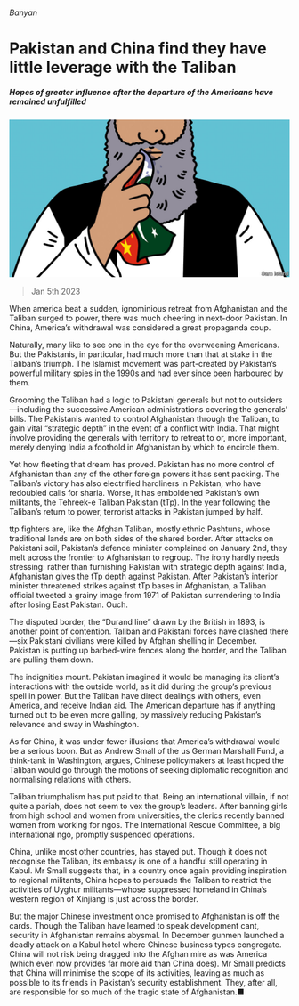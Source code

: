 ###### Banyan

# Pakistan and China find they have little leverage with the Taliban 

##### Hopes of greater influence after the departure of the Americans have remained unfulfilled 

![image](images/20230107_ASD001.jpg) 

> Jan 5th 2023 

When america beat a sudden, ignominious retreat from Afghanistan and the Taliban surged to power, there was much cheering in next-door Pakistan. In China, America’s withdrawal was considered a great propaganda coup.

Naturally, many like to see one in the eye for the overweening Americans. But the Pakistanis, in particular, had much more than that at stake in the Taliban’s triumph. The Islamist movement was part-created by Pakistan’s powerful military spies in the 1990s and had ever since been harboured by them.

Grooming the Taliban had a logic to Pakistani generals but not to outsiders—including the successive American administrations covering the generals’ bills. The Pakistanis wanted to control Afghanistan through the Taliban, to gain vital “strategic depth” in the event of a conflict with India. That might involve providing the generals with territory to retreat to or, more important, merely denying India a foothold in Afghanistan by which to encircle them. 

Yet how fleeting that dream has proved. Pakistan has no more control of Afghanistan than any of the other foreign powers it has sent packing. The Taliban’s victory has also electrified hardliners in Pakistan, who have redoubled calls for sharia. Worse, it has emboldened Pakistan’s own militants, the Tehreek-e Taliban Pakistan (tTp). In the year following the Taliban’s return to power, terrorist attacks in Pakistan jumped by half.

ttp fighters are, like the Afghan Taliban, mostly ethnic Pashtuns, whose traditional lands are on both sides of the shared border. After attacks on Pakistani soil, Pakistan’s defence minister complained on January 2nd, they melt across the frontier to Afghanistan to regroup. The irony hardly needs stressing: rather than furnishing Pakistan with strategic depth against India, Afghanistan gives the tTp depth against Pakistan. After Pakistan’s interior minister threatened strikes against tTp bases in Afghanistan, a Taliban official tweeted a grainy image from 1971 of Pakistan surrendering to India after losing East Pakistan. Ouch.

The disputed border, the “Durand line” drawn by the British in 1893, is another point of contention. Taliban and Pakistani forces have clashed there—six Pakistani civilians were killed by Afghan shelling in December. Pakistan is putting up barbed-wire fences along the border, and the Taliban are pulling them down.

The indignities mount. Pakistan imagined it would be managing its client’s interactions with the outside world, as it did during the group’s previous spell in power. But the Taliban have direct dealings with others, even America, and receive Indian aid. The American departure has if anything turned out to be even more galling, by massively reducing Pakistan’s relevance and sway in Washington.

As for China, it was under fewer illusions that America’s withdrawal would be a serious boon. But as Andrew Small of the us German Marshall Fund, a think-tank in Washington, argues, Chinese policymakers at least hoped the Taliban would go through the motions of seeking diplomatic recognition and normalising relations with others.

Taliban triumphalism has put paid to that. Being an international villain, if not quite a pariah, does not seem to vex the group’s leaders. After banning girls from high school and women from universities, the clerics recently banned women from working for ngos. The International Rescue Committee, a big international ngo, promptly suspended operations.

China, unlike most other countries, has stayed put. Though it does not recognise the Taliban, its embassy is one of a handful still operating in Kabul. Mr Small suggests that, in a country once again providing inspiration to regional militants, China hopes to persuade the Taliban to restrict the activities of Uyghur militants—whose suppressed homeland in China’s western region of Xinjiang is just across the border.

But the major Chinese investment once promised to Afghanistan is off the cards. Though the Taliban have learned to speak development cant, security in Afghanistan remains abysmal. In December gunmen launched a deadly attack on a Kabul hotel where Chinese business types congregate. China will not risk being dragged into the Afghan mire as was America (which even now provides far more aid than China does). Mr Small predicts that China will minimise the scope of its activities, leaving as much as possible to its friends in Pakistan’s security establishment. They, after all, are responsible for so much of the tragic state of Afghanistan.■





